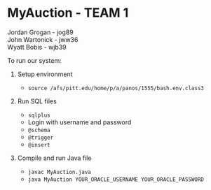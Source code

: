 # MyAuction - TEAM 1
Jordan Grogan - jog89  
John Wartonick - jww36  
Wyatt Bobis - wjb39

To run our system:  
1. Setup environment
     * `source /afs/pitt.edu/home/p/a/panos/1555/bash.env.class3`

2. Run SQL files
     * `sqlplus`
     * Login with username and password
     * `@schema`
     * `@trigger`
     * `@insert`

3. Compile and run Java file
     * `javac MyAuction.java`
     * `java MyAuction YOUR_ORACLE_USERNAME YOUR_ORACLE_PASSWORD`
